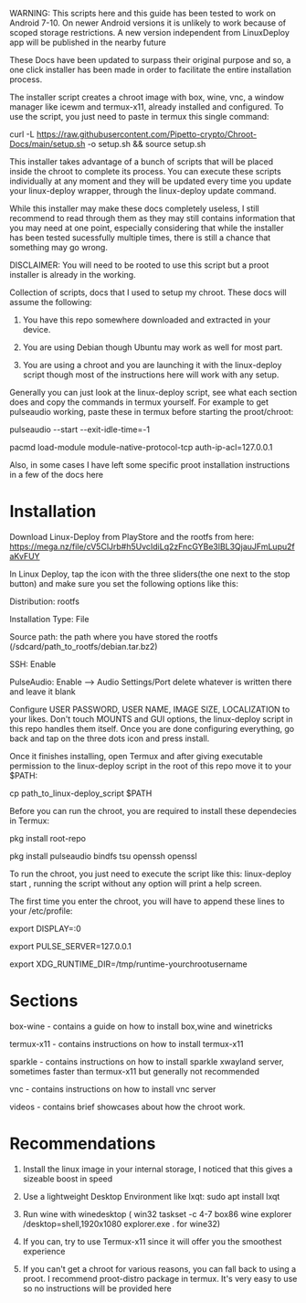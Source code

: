 WARNING: This scripts here and this guide has been tested to work on Android 7-10. On newer Android versions it is unlikely to work because of scoped storage restrictions. A new version independent from LinuxDeploy app will be published in the nearby future



These Docs have been updated to surpass their original purpose and so, a one click installer has been made in order to facilitate the entire installation process.

The installer script creates a chroot image with box, wine, vnc, a window manager like icewm and termux-x11, already installed and configured. To use the script, you just need to paste in termux this single command:

curl -L https://raw.githubusercontent.com/Pipetto-crypto/Chroot-Docs/main/setup.sh -o setup.sh && source setup.sh 

This installer takes advantage of a bunch of scripts that will be placed inside the chroot to complete its process. You can execute these scripts individually at any moment and they will be updated every time you update your linux-deploy wrapper, through the linux-deploy update command.


While this installer may make these docs completely useless, I still recommend to read through them  as they may still contains information that you may need at one point, especially considering that while the installer has been tested sucessfully multiple times, there is still a chance that something may go wrong.



DISCLAIMER: You will need to be rooted to use this script but a proot installer is already in the working.



Collection of scripts, docs that I used to setup my chroot. These docs will assume the following:

1. You have this repo somewhere downloaded and extracted in your device.

2. You are using Debian though Ubuntu may work as well for most part.

3. You are using a chroot and you are launching it with the linux-deploy script though most of the instructions here will work with any setup. 

Generally you can just look at the linux-deploy script, see what each section does and copy the commands in termux yourself. For example to get pulseaudio working, paste these in termux before starting the proot/chroot:

pulseaudio --start --exit-idle-time=-1

pacmd load-module module-native-protocol-tcp auth-ip-acl=127.0.0.1

Also, in some cases I have left some specific proot installation instructions in a few of the docs here

# Installation

Download Linux-Deploy from PlayStore and the rootfs from here:  https://mega.nz/file/cV5ClJrb#h5UvcIdiLq2zFncGYBe3lBL3QjauJFmLupu2faKvFUY

In Linux Deploy, tap the icon with the three sliders(the one next to the stop button) and make sure you set the following options like this:

Distribution: rootfs

Installation Type: File

Source path: the path where you have stored the rootfs (/sdcard/path_to_rootfs/debian.tar.bz2)

SSH: Enable

PulseAudio: Enable --> Audio Settings/Port delete whatever is written there and leave it blank

Configure USER PASSWORD, USER NAME, IMAGE SIZE, LOCALIZATION to your likes. Don't touch MOUNTS and GUI options, the linux-deploy script in this repo handles them itself. Once you are done configuring everything, go back and tap on the three dots icon and press install.

Once it finishes installing, open Termux and after giving executable permission to the linux-deploy script in the root of this repo move it to your $PATH: 

cp path_to_linux-deploy_script $PATH


Before you can run the chroot, you are required to install these dependecies in Termux:

pkg install root-repo

pkg install pulseaudio bindfs tsu openssh openssl

To run the chroot, you just need to execute the script like this: linux-deploy start , running the script without any option will print a help screen. 

The first time you enter the chroot, you will have to append these lines to your /etc/profile:

export DISPLAY=:0

export PULSE_SERVER=127.0.0.1

export XDG_RUNTIME_DIR=/tmp/runtime-yourchrootusername

# Sections

box-wine - contains a guide on how to install box,wine and winetricks

termux-x11 - contains instructions on how to install termux-x11

sparkle - contains instructions on how to install sparkle xwayland server, sometimes faster than termux-x11 but generally not recommended

vnc - contains instructions on how to install vnc server

videos - contains brief showcases about how the chroot work. 

# Recommendations

1. Install the linux image in your internal storage, I noticed that this gives a sizeable boost in speed

2. Use a lightweight Desktop Environment like lxqt: sudo apt install lxqt

3. Run wine with winedesktop ( win32 taskset -c 4-7 box86 wine explorer /desktop=shell,1920x1080 explorer.exe . for wine32) 

4. If you can, try to use Termux-x11 since it will offer you the smoothest experience

5. If you can't get a chroot for various reasons, you can fall back to using a proot. I recommend proot-distro package in termux. It's very easy to use so no instructions will be provided here
